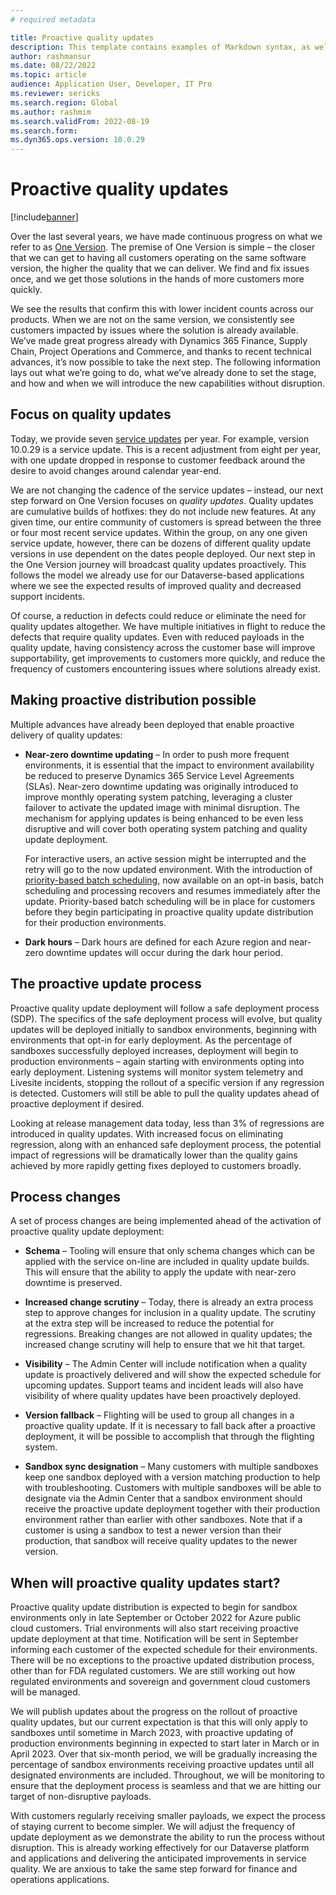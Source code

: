 ```yaml
---
# required metadata

title: Proactive quality updates
description: This template contains examples of Markdown syntax, as well as guidance on setting the metadata.
author: rashmansur
ms.date: 08/22/2022
ms.topic: article
audience: Application User, Developer, IT Pro
ms.reviewer: sericks
ms.search.region: Global
ms.author: rashmim
ms.search.validFrom: 2022-08-19
ms.search.form:
ms.dyn365.ops.version: 10.0.29
---
```


# Proactive quality updates

[!include[banner](../includes/banner.md)]

Over the last several years, we have made continuous progress on what we refer to as [One Version](../../dev-itpro/lifecycle-services/oneversion-overview.md). The premise of One Version is simple – the closer that we can get to having all customers operating on the same software version, the higher the quality that we can deliver. We find and fix issues once, and we get those solutions in the hands of more customers more quickly. 

We see the results that confirm this with lower incident counts across our products. When we are not on the same version, we consistently see customers impacted by issues where the solution is already available. We’ve made great progress already with Dynamics 365 Finance, Supply Chain, Project Operations and Commerce, and thanks to recent technical advances, it’s now possible to take the next step. The following information lays out what we’re going to do, what we’ve already done to set the stage, and how and when we will introduce the new capabilities without disruption. 

## Focus on quality updates

Today, we provide seven [service updates](public-preview-releases.md) per year. For example, version 10.0.29 is a service update. This is a recent adjustment from eight per year, with one update dropped in response to customer feedback around the desire to avoid changes around calendar year-end.    

We are not changing the cadence of the service updates – instead, our next step forward on One Version focuses on *quality updates*. Quality updates are cumulative builds of hotfixes: they do not include new features. At any given time, our entire community of customers is spread between the three or four most recent service updates. Within the group, on any one given service update, however, there can be dozens of different quality update versions in use dependent on the dates people deployed. Our next step in the One Version journey will broadcast quality updates proactively. This follows the model we already use for our Dataverse-based applications where we see the expected results of improved quality and decreased support incidents. 

Of course, a reduction in defects could reduce or eliminate the need for quality updates altogether. We have multiple initiatives in flight to reduce the defects that require quality updates. Even with reduced payloads in the quality update, having consistency across the customer base will improve supportability, get improvements to customers more quickly, and reduce the frequency of customers encountering issues where solutions already exist. 

## Making proactive distribution possible

Multiple advances have already been deployed that enable proactive delivery of quality updates:

- **Near-zero downtime updating** – In order to push more frequent environments, it is essential that the impact to environment availability be reduced to preserve Dynamics 365 Service Level Agreements (SLAs). Near-zero downtime updating was originally introduced to improve monthly operating system patching, leveraging a cluster failover to activate the updated image with minimal disruption. The mechanism for applying updates is being enhanced to be even less disruptive and will cover both operating system patching and quality update deployment. 

  For interactive users, an active session might be interrupted and the retry will go to the now updated environment. With the introduction of [priority-based batch scheduling](../../dev-itpro/sysadmin/priority-based-batch-scheduling.md), now available on an opt-in basis, batch scheduling and processing recovers and resumes immediately after the update. Priority-based batch scheduling will be in place for customers before they begin participating in proactive quality update distribution for their production environments. 

- **Dark hours** – Dark hours are defined for each Azure region and near-zero downtime updates will occur during the dark hour period. 

## The proactive update process

Proactive quality update deployment will follow a safe deployment process (SDP). The specifics of the safe deployment process will evolve, but quality updates will be deployed initially to sandbox environments, beginning with environments that opt-in for early deployment. As the percentage of sandboxes successfully deployed increases, deployment will begin to production environments – again starting with environments opting into early deployment. Listening systems will monitor system telemetry and Livesite incidents, stopping the rollout of a specific version if any regression is detected. Customers will still be able to pull the quality updates ahead of proactive deployment if desired. 

Looking at release management data today, less than 3% of regressions are introduced in quality updates. With increased focus on eliminating regression, along with an enhanced safe deployment process, the potential impact of regressions will be dramatically lower than the quality gains achieved by more rapidly getting fixes deployed to customers broadly.  

## Process changes

A set of process changes are being implemented ahead of the activation of proactive quality update deployment:

- **Schema** – Tooling will ensure that only schema changes which can be applied with the service on-line are included in quality update builds. This will ensure that the ability to apply the update with near-zero downtime is preserved. 

- **Increased change scrutiny** – Today, there is already an extra process step to approve changes for inclusion in a quality update. The scrutiny at the extra step will be increased to reduce the potential for regressions. Breaking changes are not allowed in quality updates; the increased change scrutiny will help to ensure that we hit that target. 

- **Visibility** – The Admin Center will include notification when a quality update is proactively delivered and will show the expected schedule for upcoming updates. Support teams and incident leads will also have visibility of where quality updates have been proactively deployed. 

- **Version fallback** – Flighting will be used to group all changes in a proactive quality update. If it is necessary to fall back after a proactive deployment, it will be possible to accomplish that through the flighting system. 

- **Sandbox sync designation** – Many customers with multiple sandboxes keep one sandbox deployed with a version matching production to help with troubleshooting. Customers with multiple sandboxes will be able to designate via the Admin Center that a sandbox environment should receive the proactive update deployment together with their production environment rather than earlier with other sandboxes. Note that if a customer is using a sandbox to test a newer version than their production, that sandbox will receive quality updates to the newer version. 

## When will proactive quality updates start?

Proactive quality update distribution is expected to begin for sandbox environments only in late September or October 2022 for Azure public cloud customers. Trial environments will also start receiving proactive update deployment at that time. Notification will be sent in September informing each customer of the expected schedule for their environments. There will be no exceptions to the proactive updated distribution process, other than for FDA regulated customers. We are still working out how regulated environments and sovereign and government cloud customers will be managed.  

We will publish updates about the progress on the rollout of proactive quality updates, but our current expectation is that this will only apply to sandboxes until sometime in March 2023, with proactive updating of production environments beginning in expected to start later in March or in April 2023. Over that six-month period, we will be gradually increasing the percentage of sandbox environments receiving proactive updates until all designated environments are included. Throughout, we will be monitoring to ensure that the deployment process is seamless and that we are hitting our target of non-disruptive payloads. 

With customers regularly receiving smaller payloads, we expect the process of staying current to become simpler. We will adjust the frequency of update deployment as we demonstrate the ability to run the process without disruption. This is already working effectively for our Dataverse platform and applications and delivering the anticipated improvements in service quality. We are anxious to take the same step forward for finance and operations applications. 

 
